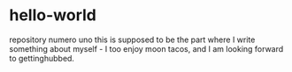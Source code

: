 # hello-world
repository numero uno 
this is supposed to be the part where I write something about myself - I too enjoy moon tacos, and I am looking forward to gettinghubbed. 
